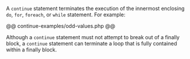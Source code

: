 A `continue` statement terminates the execution of the innermost enclosing `do`, `for`, `foreach`, or `while` statement.  For example:

@@ continue-examples/odd-values.php @@

Although a `continue` statement must not attempt to break out of a finally block, a `continue` statement can terminate a loop that is
fully contained within a finally block.
